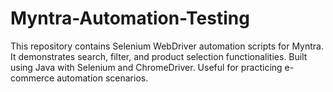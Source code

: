 # Myntra-Automation-Testing
This repository contains Selenium WebDriver automation scripts for Myntra. It demonstrates search, filter, and product selection functionalities. Built using Java with Selenium and ChromeDriver. Useful for practicing e-commerce automation scenarios.
